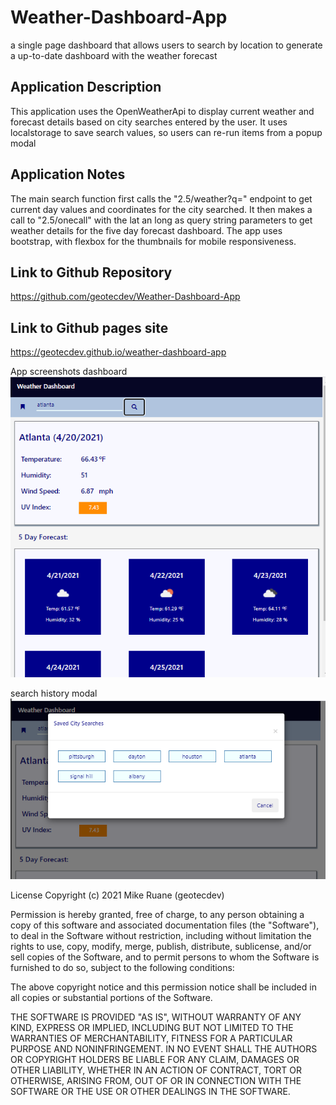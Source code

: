 # Weather-Dashboard-App
a single page dashboard that allows users to search by location to generate a up-to-date dashboard with the weather forecast 

## Application Description
This application uses the OpenWeatherApi to display current weather and forecast details based on city searches entered by the user. It uses localstorage to save search values, so users can re-run items from a popup modal

## Application Notes
The main search function first calls the "2.5/weather?q=" endpoint to get current day values and coordinates for the city searched. It then makes a call to "2.5/onecall" with the lat an long as query string parameters to get weather details for the five day forecast dashboard. The app uses bootstrap, with flexbox for the thumbnails for mobile responsiveness.

## Link to Github Repository
https://github.com/geotecdev/Weather-Dashboard-App

## Link to Github pages site
https://geotecdev.github.io/weather-dashboard-app

App screenshots
dashboard
![dashboard screenshot](./images/dashboard.PNG)

search history modal
![search history modal screenshot](./images/search-history-modal.PNG)

License
Copyright (c) 2021 Mike Ruane (geotecdev)

Permission is hereby granted, free of charge, to any person obtaining a copy of this software and associated documentation files (the "Software"), to deal in the Software without restriction, including without limitation the rights to use, copy, modify, merge, publish, distribute, sublicense, and/or sell copies of the Software, and to permit persons to whom the Software is furnished to do so, subject to the following conditions:

The above copyright notice and this permission notice shall be included in all copies or substantial portions of the Software.

THE SOFTWARE IS PROVIDED "AS IS", WITHOUT WARRANTY OF ANY KIND, EXPRESS OR IMPLIED, INCLUDING BUT NOT LIMITED TO THE WARRANTIES OF MERCHANTABILITY, FITNESS FOR A PARTICULAR PURPOSE AND NONINFRINGEMENT. IN NO EVENT SHALL THE AUTHORS OR COPYRIGHT HOLDERS BE LIABLE FOR ANY CLAIM, DAMAGES OR OTHER LIABILITY, WHETHER IN AN ACTION OF CONTRACT, TORT OR OTHERWISE, ARISING FROM, OUT OF OR IN CONNECTION WITH THE SOFTWARE OR THE USE OR OTHER DEALINGS IN THE SOFTWARE.
